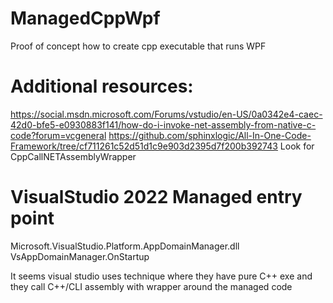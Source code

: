 # ManagedCppWpf
Proof of concept how to create cpp executable that runs WPF

# Additional resources: 
https://social.msdn.microsoft.com/Forums/vstudio/en-US/0a0342e4-caec-42d0-bfe5-e0930883f141/how-do-i-invoke-net-assembly-from-native-c-code?forum=vcgeneral
https://github.com/sphinxlogic/All-In-One-Code-Framework/tree/cf711261c52d51d1c9e903d2395d7f200b392743
Look for CppCallNETAssemblyWrapper

# VisualStudio 2022 Managed entry point
Microsoft.VisualStudio.Platform.AppDomainManager.dll
VsAppDomainManager.OnStartup

It seems visual studio uses technique where they have pure C++ exe and they call C++/CLI assembly with wrapper around the managed code
